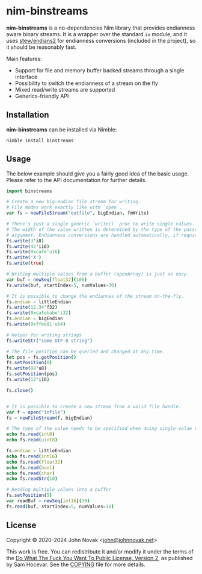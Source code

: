 # nim-binstreams

**nim-binstreams** is a no-dependencies Nim library that provides endianness
aware binary streams. It is a wrapper over the standard `io` module, and it
uses [stew/endians2](https://github.com/status-im/nim-stew/blob/master/stew/endians2.nim)
for endianness conversions (included in the project), so it should be
reasonably fast.

Main features:

* Support for file and memory buffer backed streams through a single interface
* Possibility to switch the endianness of a stream on the fly
* Mixed read/write streams are supported
* Generics-friendly API


## Installation

**nim-binstreams** can be installed via Nimble:

    nimble install binstreams


## Usage

The below example should give you a fairly good idea of the basic usage.
Please refer to the API documentation for further details.


```nim
import binstreams

# Create a new big-endian file stream for writing.
# File modes work exactly like with `open`.
var fs = newFileStream("outfile", bigEndian, fmWrite)

# There's just a single generic `write()` proc to write single values.
# The width of the value written is determined by the type of the passed in
# argument. Endianness conversions are handled automatically, if required.
fs.write(3'i8)
fs.write(42'i16)
fs.write(0xcafe'u16)
fs.write('X')
fs.write(true)

# Writing multiple values from a buffer (openArray) is just as easy.
var buf = newSeq[float32](100)
fs.write(buf, startIndex=5, numValues=30)

# It is possible to change the endiannes of the stream on-the-fly.
fs.endian = littleEndian
fs.write(12.34'f32)
fs.write(0xcafebabe'i32)
fs.endian = bigEndian
fs.write(0xffee81'u64)

# Helper for writing strings
fs.writeStr("some UTF-8 string")

# The file position can be queried and changed at any time.
let pos = fs.getPosition()
fs.setPosition(0)
fs.write(88'u8)
fs.setPosition(pos)
fs.write(12'i16)

fs.close()


# It is possible to create a new stream from a valid file handle.
var f = open("infile")
fs = newFileStream(f, bigEndian)

# The type of the value needs to be specified when doing single-value reads.
echo fs.read(int8)
echo fs.read(uint8)

fs.endian = littleEndian
echo fs.read(int16)
echo fs.read(float32)
echo fs.read(bool)
echo fs.read(char)
echo fs.readStr(10)

# Reading multiple values into a buffer
fs.setPosition(5)
var readBuf = newSeq[int16](30)
fs.read(buf, startIndex=5, numValues=10)
```

## License

Copyright © 2020-2024 John Novak <<john@johnnovak.net>>

This work is free. You can redistribute it and/or modify it under the terms of
the [Do What The Fuck You Want To Public License, Version 2](http://www.wtfpl.net/), as published
by Sam Hocevar. See the [COPYING](./COPYING) file for more details.


